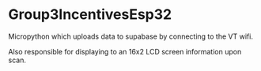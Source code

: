 # Group3IncentivesEsp32

Micropython which uploads data to supabase by connecting to the VT wifi.

Also responsible for displaying to an 16x2 LCD screen information upon scan. 
